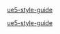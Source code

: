 [ue5-style-guide](https://github.com/Allar/ue5-style-guide)

[ue5-style-guide](https://github.com/Allar/ue5-style-guide/blob/main/README.md ':include')

[ue5-style-guide]: https://github.com/Allar/ue5-style-guide
